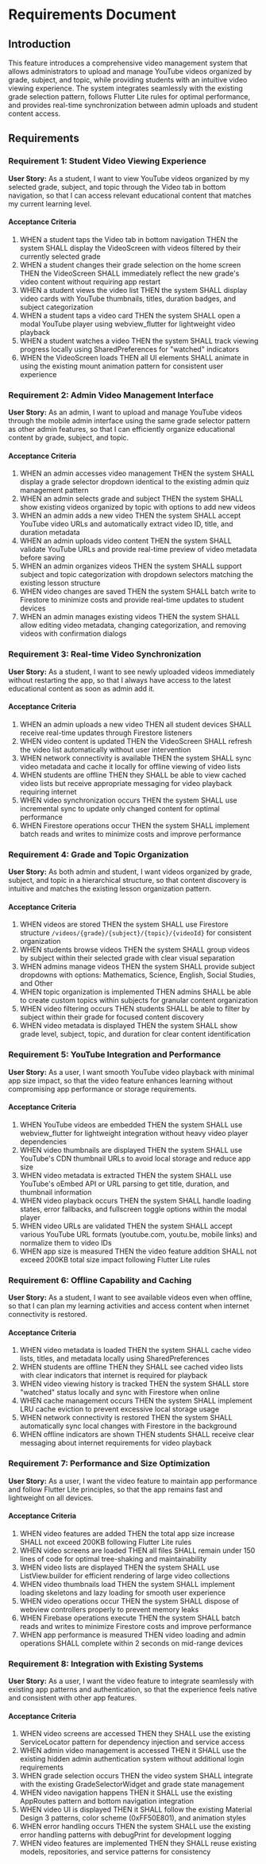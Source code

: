 # Requirements Document

## Introduction

This feature introduces a comprehensive video management system that allows administrators to upload and manage YouTube videos organized by grade, subject, and topic, while providing students with an intuitive video viewing experience. The system integrates seamlessly with the existing grade selection pattern, follows Flutter Lite rules for optimal performance, and provides real-time synchronization between admin uploads and student content access.

## Requirements

### Requirement 1: Student Video Viewing Experience

**User Story:** As a student, I want to view YouTube videos organized by my selected grade, subject, and topic through the Video tab in bottom navigation, so that I can access relevant educational content that matches my current learning level.

#### Acceptance Criteria

1. WHEN a student taps the Video tab in bottom navigation THEN the system SHALL display the VideoScreen with videos filtered by their currently selected grade
2. WHEN a student changes their grade selection on the home screen THEN the VideoScreen SHALL immediately reflect the new grade's video content without requiring app restart
3. WHEN a student views the video list THEN the system SHALL display video cards with YouTube thumbnails, titles, duration badges, and subject categorization
4. WHEN a student taps a video card THEN the system SHALL open a modal YouTube player using webview_flutter for lightweight video playback
5. WHEN a student watches a video THEN the system SHALL track viewing progress locally using SharedPreferences for "watched" indicators
6. WHEN the VideoScreen loads THEN all UI elements SHALL animate in using the existing mount animation pattern for consistent user experience

### Requirement 2: Admin Video Management Interface

**User Story:** As an admin, I want to upload and manage YouTube videos through the mobile admin interface using the same grade selector pattern as other admin features, so that I can efficiently organize educational content by grade, subject, and topic.

#### Acceptance Criteria

1. WHEN an admin accesses video management THEN the system SHALL display a grade selector dropdown identical to the existing admin quiz management pattern
2. WHEN an admin selects grade and subject THEN the system SHALL show existing videos organized by topic with options to add new videos
3. WHEN an admin adds a new video THEN the system SHALL accept YouTube video URLs and automatically extract video ID, title, and duration metadata
4. WHEN an admin uploads video content THEN the system SHALL validate YouTube URLs and provide real-time preview of video metadata before saving
5. WHEN an admin organizes videos THEN the system SHALL support subject and topic categorization with dropdown selectors matching the existing lesson structure
6. WHEN video changes are saved THEN the system SHALL batch write to Firestore to minimize costs and provide real-time updates to student devices
7. WHEN an admin manages existing videos THEN the system SHALL allow editing video metadata, changing categorization, and removing videos with confirmation dialogs

### Requirement 3: Real-time Video Synchronization

**User Story:** As a student, I want to see newly uploaded videos immediately without restarting the app, so that I always have access to the latest educational content as soon as admin add it.

#### Acceptance Criteria

1. WHEN an admin uploads a new video THEN all student devices SHALL receive real-time updates through Firestore listeners
2. WHEN video content is updated THEN the VideoScreen SHALL refresh the video list automatically without user intervention
3. WHEN network connectivity is available THEN the system SHALL sync video metadata and cache it locally for offline viewing of video lists
4. WHEN students are offline THEN they SHALL be able to view cached video lists but receive appropriate messaging for video playback requiring internet
5. WHEN video synchronization occurs THEN the system SHALL use incremental sync to update only changed content for optimal performance
6. WHEN Firestore operations occur THEN the system SHALL implement batch reads and writes to minimize costs and improve performance

### Requirement 4: Grade and Topic Organization

**User Story:** As both admin and student, I want videos organized by grade, subject, and topic in a hierarchical structure, so that content discovery is intuitive and matches the existing lesson organization pattern.

#### Acceptance Criteria

1. WHEN videos are stored THEN the system SHALL use Firestore structure `/videos/{grade}/{subject}/{topic}/{videoId}` for consistent organization
2. WHEN students browse videos THEN the system SHALL group videos by subject within their selected grade with clear visual separation
3. WHEN admins manage videos THEN the system SHALL provide subject dropdowns with options: Mathematics, Science, English, Social Studies, and Other
4. WHEN topic organization is implemented THEN admins SHALL be able to create custom topics within subjects for granular content organization
5. WHEN video filtering occurs THEN students SHALL be able to filter by subject within their grade for focused content discovery
6. WHEN video metadata is displayed THEN the system SHALL show grade level, subject, topic, and duration for clear content identification

### Requirement 5: YouTube Integration and Performance

**User Story:** As a user, I want smooth YouTube video playback with minimal app size impact, so that the video feature enhances learning without compromising app performance or storage requirements.

#### Acceptance Criteria

1. WHEN YouTube videos are embedded THEN the system SHALL use webview_flutter for lightweight integration without heavy video player dependencies
2. WHEN video thumbnails are displayed THEN the system SHALL use YouTube's CDN thumbnail URLs to avoid local storage and reduce app size
3. WHEN video metadata is extracted THEN the system SHALL use YouTube's oEmbed API or URL parsing to get title, duration, and thumbnail information
4. WHEN video playback occurs THEN the system SHALL handle loading states, error fallbacks, and fullscreen toggle options within the modal player
5. WHEN video URLs are validated THEN the system SHALL accept various YouTube URL formats (youtube.com, youtu.be, mobile links) and normalize them to video IDs
6. WHEN app size is measured THEN the video feature addition SHALL not exceed 200KB total size impact following Flutter Lite rules

### Requirement 6: Offline Capability and Caching

**User Story:** As a student, I want to see available videos even when offline, so that I can plan my learning activities and access content when internet connectivity is restored.

#### Acceptance Criteria

1. WHEN video metadata is loaded THEN the system SHALL cache video lists, titles, and metadata locally using SharedPreferences
2. WHEN students are offline THEN they SHALL see cached video lists with clear indicators that internet is required for playback
3. WHEN video viewing history is tracked THEN the system SHALL store "watched" status locally and sync with Firestore when online
4. WHEN cache management occurs THEN the system SHALL implement LRU cache eviction to prevent excessive local storage usage
5. WHEN network connectivity is restored THEN the system SHALL automatically sync local changes with Firestore in the background
6. WHEN offline indicators are shown THEN students SHALL receive clear messaging about internet requirements for video playback

### Requirement 7: Performance and Size Optimization

**User Story:** As a user, I want the video feature to maintain app performance and follow Flutter Lite principles, so that the app remains fast and lightweight on all devices.

#### Acceptance Criteria

1. WHEN video features are added THEN the total app size increase SHALL not exceed 200KB following Flutter Lite rules
2. WHEN video screens are loaded THEN all files SHALL remain under 150 lines of code for optimal tree-shaking and maintainability
3. WHEN video lists are displayed THEN the system SHALL use ListView.builder for efficient rendering of large video collections
4. WHEN video thumbnails load THEN the system SHALL implement loading skeletons and lazy loading for smooth user experience
5. WHEN video operations occur THEN the system SHALL dispose of webview controllers properly to prevent memory leaks
6. WHEN Firebase operations execute THEN the system SHALL batch reads and writes to minimize Firestore costs and improve performance
7. WHEN app performance is measured THEN video loading and admin operations SHALL complete within 2 seconds on mid-range devices

### Requirement 8: Integration with Existing Systems

**User Story:** As a user, I want the video feature to integrate seamlessly with existing app patterns and authentication, so that the experience feels native and consistent with other app features.

#### Acceptance Criteria

1. WHEN video screens are accessed THEN they SHALL use the existing ServiceLocator pattern for dependency injection and service access
2. WHEN admin video management is accessed THEN it SHALL use the existing hidden admin authentication system without additional login requirements
3. WHEN grade selection occurs THEN the video system SHALL integrate with the existing GradeSelectorWidget and grade state management
4. WHEN video navigation happens THEN it SHALL use the existing AppRoutes pattern and bottom navigation integration
5. WHEN video UI is displayed THEN it SHALL follow the existing Material Design 3 patterns, color scheme (0xFF50E801), and animation styles
6. WHEN error handling occurs THEN the system SHALL use the existing error handling patterns with debugPrint for development logging
7. WHEN video features are implemented THEN they SHALL reuse existing models, repositories, and service patterns for consistency